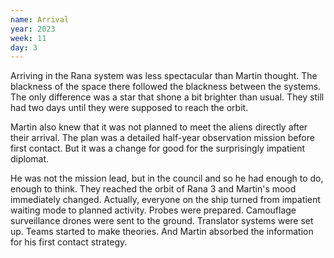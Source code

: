 ```yaml
---
name: Arrival
year: 2023
week: 11
day: 3
---
```


Arriving in the Rana system was less spectacular than Martin thought. The
blackness of the space there followed the blackness between the systems. The
only difference was a star that shone a bit brighter than usual. They still had
two days until they were supposed to reach the orbit.

Martin also knew that it was not planned to meet the aliens directly after their
arrival. The plan was a detailed half-year observation mission before first
contact. But it was a change for good for the surprisingly impatient diplomat.

He was not the mission lead, but in the council and so he had enough to do,
enough to think. They reached the orbit of Rana 3 and Martin's mood immediately
changed. Actually, everyone on the ship turned from impatient waiting mode to
planned activity. Probes were prepared. Camouflage surveillance drones were sent
to the ground. Translator systems were set up. Teams started to make theories.
And Martin absorbed the information for his first contact strategy.
